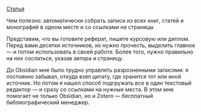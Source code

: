 [Статья](https://journal.tinkoff.ru/list/allmighty-obsidian/)

Чем полезно: автоматически собрать записи из всех книг, статей и монографий в одном месте и со ссылками на страницы

Представим, что вы готовите реферат, пишете курсовую или диплом. Перед вами десятки источников, их нужно прочесть, выделить главное — и потом использовать в своей работе. Более того, нужно правильно на них сослаться, указав автора и страницу.

До Obsidian мне было трудно управлять разрозненными записями: я постоянно забывал, откуда взял цитату, где хранится тот или иной источник. Но потом я нашел способ подгружать все в один текстовый редактор — и сразу со ссылками на нужные места. В этом мне помогает не только Obsidian, но и Zotero — бесплатный библиографический менеджер.